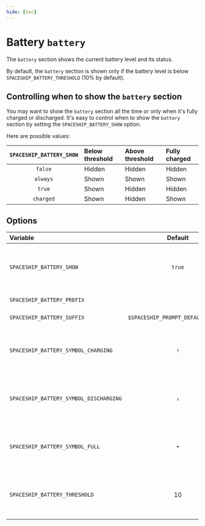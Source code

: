 ```yaml
---
hide: [toc]
---
```


# Battery `battery`

The `battery` section shows the current battery level and its status.

By default, the `battery` section is shown only if the battery level is below `SPACESHIP_BATTERY_THRESHOLD` (10% by default).

## Controlling when to show the `battery` section

You may want to show the `battery` section all the time or only when it's fully charged or discharged. It's easy to control when to show the `battery` section by setting the `SPACESHIP_BATTERY_SHOW` option.

Here are possible values:

| `SPACESHIP_BATTERY_SHOW` | Below threshold | Above threshold | Fully charged |
| :----------------------: | :-------------- | :-------------- | :------------ |
|         `false`          | Hidden          | Hidden          | Hidden        |
|         `always`         | Shown           | Shown           | Shown         |
|          `true`          | Shown           | Hidden          | Hidden        |
|        `charged`         | Shown           | Hidden          | Shown         |

## Options

| Variable                               |              Default               | Meaning                                                       |
| :------------------------------------- | :--------------------------------: | ------------------------------------------------------------- |
| `SPACESHIP_BATTERY_SHOW`               |               `true`               | Show section (`true`, `false`, `always` or `charged`)         |
| `SPACESHIP_BATTERY_PREFIX`             |                ` `                 | Section's prefix                                              |
| `SPACESHIP_BATTERY_SUFFIX`             | `$SPACESHIP_PROMPT_DEFAULT_SUFFIX` | Section's suffix                                              |
| `SPACESHIP_BATTERY_SYMBOL_CHARGING`    |                `⇡`                 | Symbol displayed before the section if battery is charging    |
| `SPACESHIP_BATTERY_SYMBOL_DISCHARGING` |                `⇣`                 | Symbol displayed before the section if battery is discharging |
| `SPACESHIP_BATTERY_SYMBOL_FULL`        |                `•`                 | Symbol displayed before the section if battery is full        |
| `SPACESHIP_BATTERY_THRESHOLD`          |                 10                 | Battery level below which battery section will be shown       |

